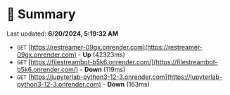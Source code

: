 # 📖 Summary
Last updated: **6/20/2024, 5:19:32 AM**

- `GET` [https://restreamer-09gx.onrender.com](https://restreamer-09gx.onrender.com) - **Up** (42323ms)
- `GET` [https://filestreambot-b5k6.onrender.com/](https://filestreambot-b5k6.onrender.com/) - **Down** (119ms)
- `GET` [https://jupyterlab-python3-12-3.onrender.com](https://jupyterlab-python3-12-3.onrender.com) - **Down** (163ms)
